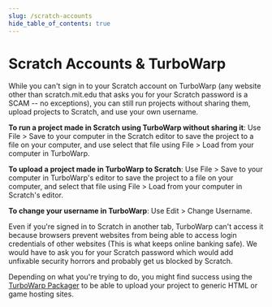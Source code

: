 ```yaml
---
slug: /scratch-accounts
hide_table_of_contents: true
---
```


# Scratch Accounts & TurboWarp

While you can't sign in to your Scratch account on TurboWarp (any website other than scratch.mit.edu that asks you for your Scratch password is a SCAM -- no exceptions), you can still run projects without sharing them, upload projects to Scratch, and use your own username.

**To run a project made in Scratch using TurboWarp without sharing it**: Use File > Save to your computer in the Scratch editor to save the project to a file on your computer, and use select that file using File > Load from your computer in TurboWarp.

**To upload a project made in TurboWarp to Scratch**: Use File > Save to your computer in TurboWarp's editor to save the project to a file on your computer, and select that file using File > Load from your computer in Scratch's editor.

**To change your username in TurboWarp**: Use Edit > Change Username.

Even if you're signed in to Scratch in another tab, TurboWarp can't access it because browsers prevent websites from being able to access login credentials of other websites (This is what keeps online banking safe). We would have to ask you for your Scratch password which would add unfixable security horrors and probably get us blocked by Scratch.

Depending on what you're trying to do, you might find success using the [TurboWarp Packager](https://packager.turbowarp.org/) to be able to upload your project to generic HTML or game hosting sites.
